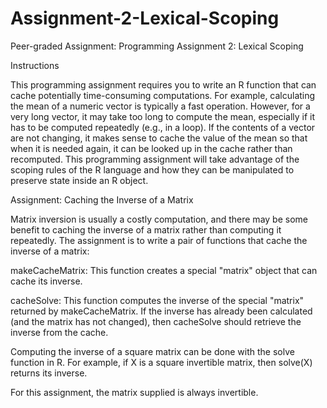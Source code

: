 # Assignment-2-Lexical-Scoping
Peer-graded Assignment: Programming Assignment 2: Lexical Scoping

Instructions

This programming assignment requires you to write an R function that can cache potentially time-consuming computations. For example, calculating the mean of a numeric vector is typically a fast operation. However, for a very long vector, it may take too long to compute the mean, especially if it has to be computed repeatedly (e.g., in a loop). If the contents of a vector are not changing, it makes sense to cache the value of the mean so that when it is needed again, it can be looked up in the cache rather than recomputed. This programming assignment will take advantage of the scoping rules of the R language and how they can be manipulated to preserve state inside an R object.

Assignment: Caching the Inverse of a Matrix

Matrix inversion is usually a costly computation, and there may be some benefit to caching the inverse of a matrix rather than computing it repeatedly. The assignment is to write a pair of functions that cache the inverse of a matrix:

makeCacheMatrix: This function creates a special "matrix" object that can cache its inverse.

cacheSolve: This function computes the inverse of the special "matrix" returned by makeCacheMatrix. If the inverse has already been calculated (and the matrix has not changed), then cacheSolve should retrieve the inverse from the cache.

Computing the inverse of a square matrix can be done with the solve function in R. For example, if X is a square invertible matrix, then solve(X) returns its inverse.

For this assignment, the matrix supplied is always invertible.
